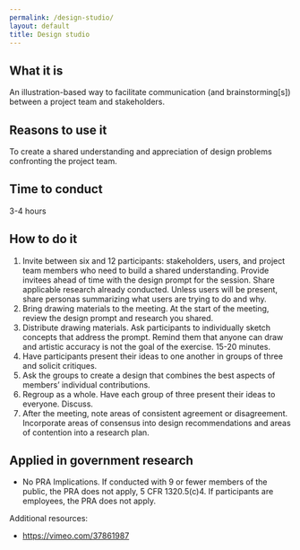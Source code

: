 ```yaml
---
permalink: /design-studio/
layout: default
title: Design studio
---
```


## What it is

An illustration-based way to facilitate communication (and brainstorming[s]) between a project team and stakeholders.

## Reasons to use it

To create a shared understanding and appreciation of design problems confronting the project team.

## Time to conduct

3-4 hours

## How to do it

1. Invite between six and 12 participants: stakeholders, users, and project team members who need to build a shared understanding. Provide invitees ahead of time with the design prompt for the session. Share applicable research already conducted. Unless users will be present, share personas summarizing what users are trying to do and why.
2. Bring drawing materials to the meeting. At the start of the meeting, review the design prompt and research you shared.
3. Distribute drawing materials. Ask participants to individually sketch concepts that address the prompt. Remind them that anyone can draw and artistic accuracy is not the goal of the exercise. 15-20 minutes.
4. Have participants present their ideas to one another in groups of three and solicit critiques.
5. Ask the groups to create a design that combines the best aspects of members’ individual contributions. 
6. Regroup as a whole. Have each group of three present their ideas to everyone. Discuss. 
7. After the meeting, note areas of consistent agreement or disagreement. Incorporate areas of consensus into design recommendations and areas of contention into a research plan.

## Applied in government research

-  No PRA Implications. If conducted with 9 or fewer members of the public, the PRA does not apply, 5 CFR 1320.5(c)4. If participants are employees, the PRA does not apply.


Additional resources: 
-  https://vimeo.com/37861987 
